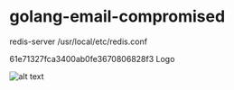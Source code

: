 # golang-email-compromised

redis-server /usr/local/etc/redis.conf

61e71327fca3400ab0fe3670806828f3
Logo

![alt text](./demo_picture/homescreen.png "Title")
